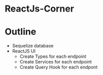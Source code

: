 # ReactJs-Corner

# Outline
  - Sequelize database
  - ReactJS UI
    - Create Types for each endpoint
    - Create Services for each endpoint
    - Create Query Hook for each endpont
